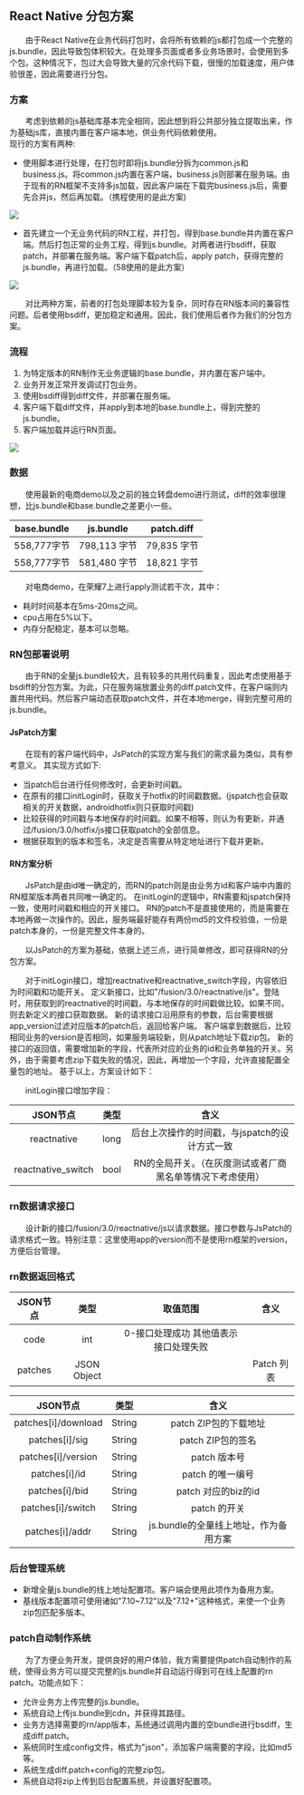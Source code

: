 ## React Native 分包方案  
&emsp;&emsp;由于React Native在业务代码打包时，会将所有依赖的js都打包成一个完整的js.bundle，因此导致包体积较大。在处理多页面或者多业务场景时，会使用到多个包。这种情况下，包过大会导致大量的冗余代码下载，很慢的加载速度，用户体验很差，因此需要进行分包。

### 方案
&emsp;&emsp;考虑到依赖的js基础库基本完全相同，因此想到将公共部分独立提取出来，作为基础js库，直接内置在客户端本地，供业务代码依赖使用。  
现行的方案有两种:
- 使用脚本进行处理，在打包时即将js.bundle分拆为common.js和business.js。将common.js内置在客户端，business.js则部署在服务端。由于现有的RN框架不支持多js加载，因此客户端在下载完business.js后，需要先合并js，然后再加载。（携程使用的是此方案)

![](https://github.com/ustcqidi/Image/blob/master/rn1.png?raw=true)  

- 首先建立一个无业务代码的RN工程，并打包，得到base.bundle并内置在客户端。然后打包正常的业务工程，得到js.bundle。对两者进行bsdiff，获取patch，并部署在服务端。客户端下载patch后，apply patch，获得完整的js.bundle，再进行加载。（58使用的是此方案）

![](https://github.com/ustcqidi/Image/blob/master/rn2.png?raw=true)  

&emsp;&emsp;对比两种方案，前者的打包处理脚本较为复杂，同时存在RN版本间的兼容性问题。后者使用bsdiff，更加稳定和通用。因此，我们使用后者作为我们的分包方案。

### 流程
1. 为特定版本的RN制作无业务逻辑的base.bundle，并内置在客户端中。
2. 业务开发正常开发调试打包业务。
3. 使用bsdiff得到diff文件，并部署在服务端。
4. 客户端下载diff文件，并apply到本地的base.bundle上，得到完整的js.bundle。
5. 客户端加载并运行RN页面。  

![](https://github.com/ustcqidi/Image/blob/master/rn3.jpeg?raw=true)  

### 数据
&emsp;&emsp;使用最新的电商demo以及之前的独立转盘demo进行测试，diff的效率很理想，比js.bundle和base.bundle之差更小一些。  

| base.bundle   | js.bundle     | patch.diff  |
|:-------:|:------:|:-----:|
| 558,777字节     | 798,113 字节 | 79,835 字节 |
| 558,777字节     | 581,480 字节  |   18,821 字节 |

&emsp;&emsp;对电商demo，在荣耀7上进行apply测试若干次，其中：
- 耗时时间基本在5ms-20ms之间。
- cpu占用在5%以下。
- 内存分配稳定，基本可以忽略。


### RN包部署说明
&emsp;&emsp;由于RN的全量js.bundle较大，且有较多的共用代码重复，因此考虑使用基于bsdiff的分包方案。为此，只在服务端放置业务的diff.patch文件，在客户端则内置共用代码。然后客户端动态获取patch文件，并在本地merge，得到完整可用的js.bundle。

#### JsPatch方案
&emsp;&emsp;在现有的客户端代码中，JsPatch的实现方案与我们的需求最为类似，具有参考意义。
其实现方式如下:
- 当patch后台进行任何修改时，会更新时间戳。
- 在原有的接口initLogin时，获取关于hotfix的时间戳数据。(jspatch也会获取相关的开关数据，androidhotfix则只获取时间戳)
- 比较获得的时间戳与本地保存的时间戳。如果不相等，则认为有更新，并通过/fusion/3.0/hotfix/js接口获取patch的全部信息。
- 根据获取到的版本和签名，决定是否需要从特定地址进行下载并更新。

#### RN方案分析
&emsp;&emsp;JsPatch是由id唯一确定的，而RN的patch则是由业务方id和客户端中内置的RN框架版本两者共同唯一确定的。
在initLogin的逻辑中，RN需要和jspatch保持一致，使用时间戳和相应的开关接口。 RN的patch不是直接使用的，而是需要在本地再做一次操作的。因此，服务端最好能存有两份md5的文件校验值，一份是patch本身的，一份是完整文件本身的。

&emsp;&emsp;以JsPatch的方案为基础，依据上述三点，进行简单修改，即可获得RN的分包方案。

&emsp;&emsp;对于initLogin接口，增加reactnative和reactnative_switch字段，内容依旧为时间戳和功能开关。
定义新接口，比如"/fusion/3.0/reactnative/js"。登陆时，用获取到的reactnative的时间戳，与本地保存的时间戳做比较。如果不同，则去新定义的接口获取数据。
新的请求接口沿用原有的参数，后台需要根据app_version过滤对应版本的patch后，返回给客户端。
客户端拿到数据后，比较相同业务的version是否相同，如果服务端较新，则从patch地址下载zip包。
新的接口的返回值，需要增加新的字段，代表所对应的业务的id和业务单独的开关。另外，由于需要考虑zip下载失败的情况，因此，再增加一个字段，允许直接配置全量包的地址。
基于以上，方案设计如下：

&emsp;&emsp;initLogin接口增加字段：

|JSON节点	|类型	|含义|
|:------:|:------:|:------:|
|reactnative	|long	 	|后台上次操作的时间戳，与jspatch的设计方式一致
|reactnative_switch	|bool	 	|RN的全局开关。（在灰度测试或者厂商黑名单等情况下考虑使用）

### rn数据请求接口
&emsp;&emsp;设计新的接口/fusion/3.0/reactnative/js以请求数据。接口参数与JsPatch的请求格式一致。特别注意：这里使用app的version而不是使用rn框架的version，方便后台管理。

### rn数据返回格式
|JSON节点	|类型	|取值范围	|含义|
|:------:|:------:|:------:|:------:|
|code	|int	|0-接口处理成功 其他值表示接口处理失败	 ||
|patches|	JSON Object	 ||	Patch 列表

|JSON节点	|类型	|含义
|:------:|:------:|:------:|
|patches[i]/download|	String|	patch ZIP包的下载地址
|patches[i]/sig	|String	|patch ZIP包的签名
|patches[i]/version	|String	|patch 版本号
|patches[i]/id	|String	|patch 的唯一编号
|patches[i]/bid	|String	|patch 对应的biz的id
|patches[i]/switch	|String	|patch 的开关
|patches[i]/addr	|String	|js.bundle的全量线上地址，作为备用方案

### 后台管理系统
- 新增全量js.bundle的线上地址配置项。客户端会使用此项作为备用方案。
- 基线版本配置项可使用诸如"7.10~7.12"以及"7.12+"这种格式，来使一个业务zip包匹配多版本。


### patch自动制作系统
&emsp;&emsp;为了方便业务开发，提供良好的用户体验，我方需要提供patch自动制作的系统，使得业务方可以提交完整的js.bundle并自动运行得到可在线上配置的rn patch。功能点如下：
- 允许业务方上传完整的js.bundle。
- 系统自动上传js.bundle到cdn，并获得其路径。
- 业务方选择需要的rn/app版本，系统通过调用内置的空bundle进行bsdiff，生成diff.patch。
- 系统同时生成config文件，格式为"json"，添加客户端需要的字段，比如md5等。
- 系统生成diff.patch+config的完整zip包。
- 系统自动将zip上传到后台配置系统，并设置好配置项。
